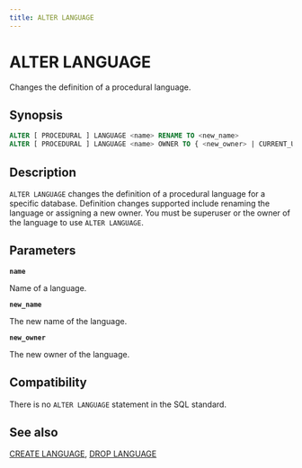 ```yaml
---
title: ALTER LANGUAGE
---
```


# ALTER LANGUAGE

Changes the definition of a procedural language.

## Synopsis

```sql
ALTER [ PROCEDURAL ] LANGUAGE <name> RENAME TO <new_name>
ALTER [ PROCEDURAL ] LANGUAGE <name> OWNER TO { <new_owner> | CURRENT_USER | SESSION_USER }
```

## Description

`ALTER LANGUAGE` changes the definition of a procedural language for a specific database. Definition changes supported include renaming the language or assigning a new owner. You must be superuser or the owner of the language to use `ALTER LANGUAGE`.

## Parameters

**`name`**

Name of a language.

**`new_name`**

The new name of the language.

**`new_owner`**

The new owner of the language.

## Compatibility

There is no `ALTER LANGUAGE` statement in the SQL standard.

## See also

[CREATE LANGUAGE](/i18n/zh/docusaurus-plugin-content-docs/current/sql-stmts/sql-stmt-create-language.md), [DROP LANGUAGE](/i18n/zh/docusaurus-plugin-content-docs/current/sql-stmts/sql-stmt-drop-language.md)

